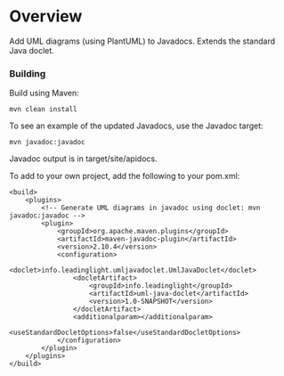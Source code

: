 # Overview #

Add UML diagrams (using PlantUML) to Javadocs. Extends the standard Java doclet.

### Building ###

Build using Maven:

    mvn clean install

To see an example of the updated Javadocs, use the Javadoc target:

    mvn javadoc:javadoc

Javadoc output is in target/site/apidocs.

To add to your own project, add the following to your pom.xml:

    <build>
        <plugins>
            <!-- Generate UML diagrams in javadoc using doclet: mvn javadoc:javadoc -->
            <plugin>
                <groupId>org.apache.maven.plugins</groupId>
                <artifactId>maven-javadoc-plugin</artifactId>
                <version>2.10.4</version>
                <configuration>
                    <doclet>info.leadinglight.umljavadoclet.UmlJavaDoclet</doclet>
                    <docletArtifact>
                        <groupId>info.leadinglight</groupId>
                        <artifactId>uml-java-doclet</artifactId>
                        <version>1.0-SNAPSHOT</version>
                    </docletArtifact>
                    <additionalparam></additionalparam>
                    <useStandardDocletOptions>false</useStandardDocletOptions>
                </configuration>
            </plugin>
        </plugins>
    </build>